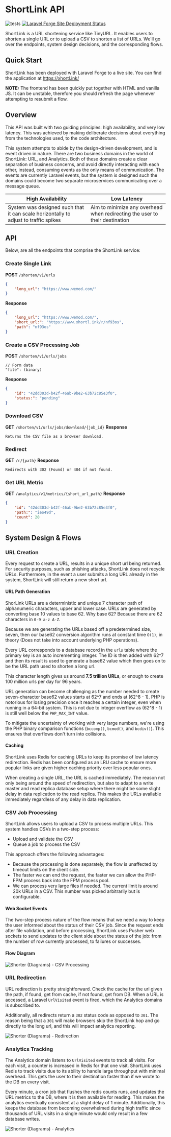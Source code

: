 # ShortLink API

![tests](https://github.com/the-invisible-man/shorter-api/actions/workflows/laravel.yml/badge.svg)
[![Laravel Forge Site Deployment Status](https://img.shields.io/endpoint?url=https%3A%2F%2Fforge.laravel.com%2Fsite-badges%2F61861e87-b977-4779-9a0f-0383d0c5b638%3Fdate%3D1&style=flat)](https://forge.laravel.com/servers/881138/sites/2599674)

ShortLink is a URL shortening service like TinyURL. It enables users to shorten a single URL or to upload a CSV to shorten a list of URLs. We'll go over the endpoints, system design decisions, and the corresponding flows.

## Quick Start
ShortLink has been deployed with Laravel Forge to a live site. You can find the application at  https://xhortl.ink/

**NOTE:** The frontend has been quickly put together with HTML and vanilla JS. It can be unstable, therefore you should refresh the page whenever attempting to resubmit a flow.

## Overview
This API was built with two guiding principles: high availability, and very low latency. This was achieved by making deliberate decisions about everything from the technologies used, to the code architecture.

This system attempts to abide by the design-driven development, and is event driven in nature. There are two business domains in the world of ShortLink: URL, and Analytics. Both of these domains create a clear separation of business concerns, and avoid directly interacting with each other, instead, consuming events as the only means of communication. The events are currently Laravel events, but the system is designed such the domains could become two separate microservices communicating over a message queue.

| High Availability                                                                   | Low Latency                                                                 |
|-------------------------------------------------------------------------------------|-----------------------------------------------------------------------------|
| System was designed such that it can scale horizontally to adjust to traffic spikes | Aim to minimize any overhead when redirecting the user to their destination |

## API
Below, are all the endpoints that comprise the ShortLink service:

### Create Single Link
**POST** `/shorten/v1/urls`
```json
{
    "long_url": "https://www.wemod.com/"
}
```
**Response**
```json
{
    "long_url": "https://www.wemod.com/",
    "short_url:": "https://www.xhortl.ink/r/nf93os",
    "path": "nf93os"
}
```

### Create a CSV Processing Job
**POST** `/shorten/v1/urls/jobs`
```
// Form data
"file": (binary)
```
**Response**
```json
{
    "id": "42dd303d-b42f-46ab-9be2-63b72c85e3f0",
    "status:": "pending"
}
```

### Download CSV
**GET** `/shorten/v1/urls/jobs/download/{job_id}`
**Response**
```
Returns the CSV file as a browser download.
```

### Redirect
**GET** `/r/{path}`
**Response**
```
Redirects with 302 (Found) or 404 if not found.
```

### Get URL Metric
**GET** `/analytics/v1/metrics/{short_url_path}`
**Response**
```json
{
    "id": "42dd303d-b42f-46ab-9be2-63b72c85e3f0",
    "path:": "ieo49d",
    "count": 20
}
```
## System Design & Flows

### URL Creation
Every request to create a URL, results in a unique short url being returned. For security purposes, such as phishing attacks, ShortLink does not recycle URLs. Furthermore, in the event a user submits a long URL already in the system, ShortLink will still return a new short url.

#### URL Path Generation
ShorLink URLs are a deterministic and unique 7 character path of alphanumeric characters, upper and lower case. URLs are generated by converting base 10 values to base 62. Why base 62? Because there are 62 characters in `0-9 a-z A-Z`.

Because we are generating the URLs based off a predetermined size, seven, then our base62 conversion algorithm runs at constant time `O(1)`, in theory (Does not take into account underlying PHP operations).

Every URL corresponds to a database record in the `urls` table where the primary key is an auto incrementing integer. The ID is then added with 62^7 and then its result is used to generate a base62 value which then goes on to be the URL path used to shorten a long url.

This character length gives us around **7.5 trillion URLs**, or enough to create 100 million urls per day for 96 years.

URL generation can become challenging as the number needed to create seven-character base62 values starts at 62^7 and ends at (62^8 - 1). PHP is notorious for losing precision once it reaches a certain integer, even when running in a 64-bit system. This is not due to integer overflow as (62^8 - 1) is still well below the `PHP_MAX_INT` value.

To mitigate the uncertainty of working with very large numbers, we're using the PHP binary comparison functions (`bccomp()`, `bcmod()`, and `bcdiv()`). This ensures that overflows don't turn into collisions.

#### Caching
ShortLink uses Redis for caching URLs to keep its promise of low latency redirection. Redis has been configured as an LRU cache to ensure more popular links are given higher caching priority over less popular ones.

When creating a single URL, the URL is cached immediately. The reason not only being around the speed of redirection, but also to adapt to a write master and read replica database setup where there might be some slight delay in data replication to the read replica. This makes the URLs available immediately regardless of any delay in data replication.

### CSV Job Processing
ShortLink allows users to upload a CSV to process multiple URLs. This system handles CSVs in a two-step process:
* Upload and validate the CSV
* Queue a job to process the CSV

This approach offers the following advantages:
* Because the processing is done separately, the flow is unaffected by timeout limits on the client side.
* The faster we can end the request, the faster we can allow the PHP-FPM process back into the FPM process pool.
* We can process very large files if needed. The current limit is around 20k URLs in a CSV. This number was picked arbitrarily but is configurable.

#### Web Socket Events
The two-step process nature of the flow means that we need a way to keep the user informed about the status of their CSV job. Since the request ends after file validation, and before processing, ShortLink uses Pusher web sockets to send updates to the client side about the status of the job: from the number of row currently processed, to failures or successes.

#### Flow Diagram
![Shorter (Diagrams) - CSV Processing](https://github.com/user-attachments/assets/eea4d260-b6ae-4f6a-923e-31790871a772)

### URL Redirection
URL redirection is pretty straightforward. Check the cache for the url given the path, if found, get from cache, if not found, get from DB. When a URL is accessed, a Laravel `UrlVisited` event is fired, which the Analytics domains is subscribed to.

Additionally, all redirects return a `302` status code as opposed to `301`. The reason being that a `301` will make browsers skip the ShortLink hop and go directly to the long url, and this will impact analytics reporting.

![Shorter (Diagrams) - Redirection](https://github.com/user-attachments/assets/8c8d1335-63ed-4f75-b1f2-45bce187b592)

### Analytics Tracking
The Analytics domain listens to `UrlVisited` events to track all visits. For each visit, a counter is increased in Redis for that one visit. ShortLink uses Redis to track visits due to its ability to handle large throughput with minimal overhead. This gets the user to their destination faster than if we wrote to the DB on every visit.

Every minute, a cron job that flushes the redis counts runs, and updates the URL metrics to the DB, where it is then available for reading. This makes the analytics eventually consistent at a slight delay of 1 minute. Additionally, this keeps the database from becoming overwhelmed during high traffic since thousands of URL visits in a single minute would only result in a few database writes.

![Shorter (Diagrams) - Analytics](https://github.com/user-attachments/assets/fc21d852-866a-473c-9215-649b1cacc99b)

